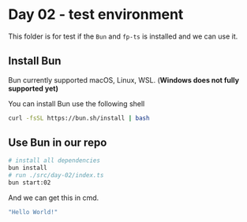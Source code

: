 # Day 02 - test environment

This folder is for test if the `Bun` and `fp-ts` is installed and we can use it.

## Install Bun

Bun currently supported macOS, Linux, WSL. (**Windows does not fully supported yet)**

You can install Bun use the following shell

```sh
curl -fsSL https://bun.sh/install | bash
```

## Use Bun in our repo

```sh
# install all dependencies
bun install
# run ./src/day-02/index.ts
bun start:02
```

And we can get this in cmd.

```sh
"Hello World!"
```
